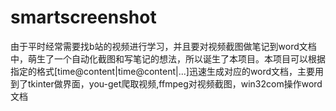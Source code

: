 # smartscreenshot
由于平时经常需要找b站的视频进行学习，并且要对视频截图做笔记到word文档中，萌生了一个自动化截图和写笔记的想法，所以诞生了本项目。本项目可以根据指定的格式[time@content|time@content|...]迅速生成对应的word文档，主要用到了tkinter做界面，you-get爬取视频,ffmpeg对视频截图，win32com操作word文档
